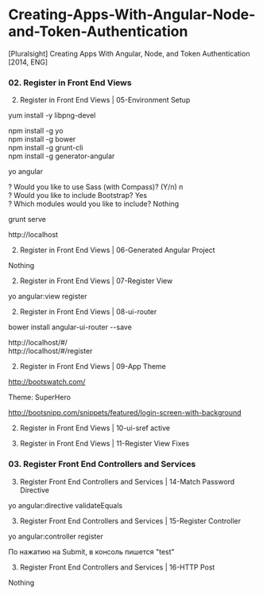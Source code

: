 # Creating-Apps-With-Angular-Node-and-Token-Authentication
[Pluralsight] Creating Apps With Angular, Node, and Token Authentication [2014, ENG]




### 02. Register in Front End Views  

02. Register in Front End Views | 05-Environment Setup  

yum install -y libpng-devel  

npm install -g yo  
npm install -g bower  
npm install -g grunt-cli  
npm install -g generator-angular

yo angular  

? Would you like to use Sass (with Compass)? (Y/n) n  
? Would you like to include Bootstrap? Yes  
? Which modules would you like to include?  Nothing


grunt serve

http://localhost



02. Register in Front End Views | 06-Generated Angular Project  

Nothing  

02. Register in Front End Views |  07-Register View

yo angular:view register  


02. Register in Front End Views |  08-ui-router

bower install angular-ui-router --save

http://localhost/#/  
http://localhost/#/register


02. Register in Front End Views |  09-App Theme

http://bootswatch.com/

Theme: SuperHero


http://bootsnipp.com/snippets/featured/login-screen-with-background



02. Register in Front End Views |  10-ui-sref active


02. Register in Front End Views |  11-Register View Fixes



### 03. Register Front End Controllers and Services

03. Register Front End Controllers and Services | 14-Match Password Directive  

yo angular:directive validateEquals  


03. Register Front End Controllers and Services | 15-Register Controller  

yo angular:controller register  

По нажатию на Submit, в консоль пишется "test"  


03. Register Front End Controllers and Services | 16-HTTP Post

Nothing
